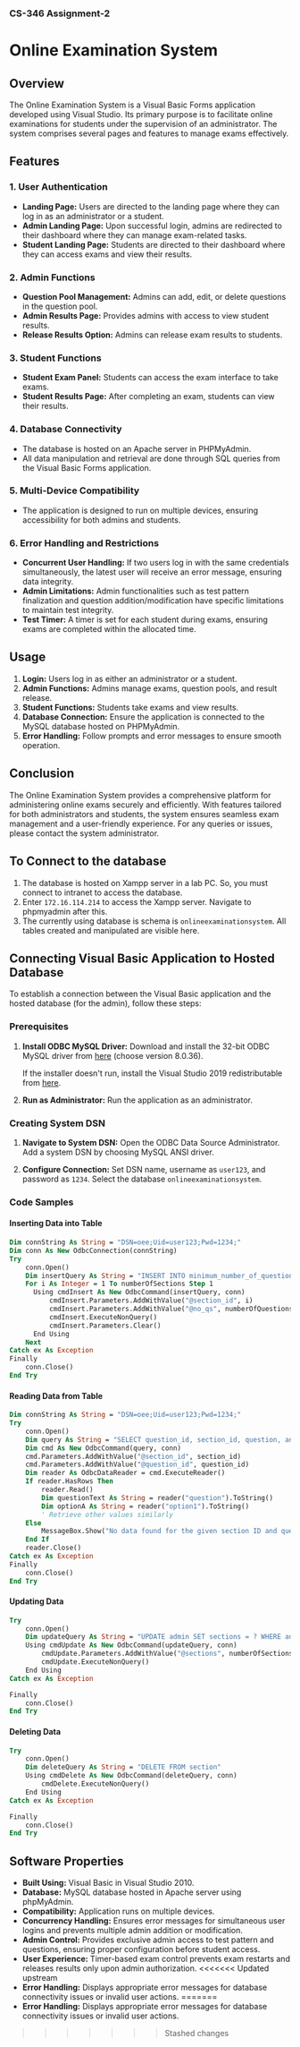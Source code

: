 ### CS-346 Assignment-2 
# Online Examination System

## Overview

The Online Examination System is a Visual Basic Forms application developed using Visual Studio. Its primary purpose is to facilitate online examinations for students under the supervision of an administrator. The system comprises several pages and features to manage exams effectively.

## Features

### 1. User Authentication

- **Landing Page:** Users are directed to the landing page where they can log in as an administrator or a student.
- **Admin Landing Page:** Upon successful login, admins are redirected to their dashboard where they can manage exam-related tasks.
- **Student Landing Page:** Students are directed to their dashboard where they can access exams and view their results.

### 2. Admin Functions

- **Question Pool Management:** Admins can add, edit, or delete questions in the question pool.
- **Admin Results Page:** Provides admins with access to view student results.
- **Release Results Option:** Admins can release exam results to students.

### 3. Student Functions

- **Student Exam Panel:** Students can access the exam interface to take exams.
- **Student Results Page:** After completing an exam, students can view their results.

### 4. Database Connectivity

- The database is hosted on an Apache server in PHPMyAdmin.
- All data manipulation and retrieval are done through SQL queries from the Visual Basic Forms application.

### 5. Multi-Device Compatibility

- The application is designed to run on multiple devices, ensuring accessibility for both admins and students.

### 6. Error Handling and Restrictions

- **Concurrent User Handling:** If two users log in with the same credentials simultaneously, the latest user will receive an error message, ensuring data integrity.
- **Admin Limitations:** Admin functionalities such as test pattern finalization and question addition/modification have specific limitations to maintain test integrity.
- **Test Timer:** A timer is set for each student during exams, ensuring exams are completed within the allocated time.

## Usage

1. **Login:** Users log in as either an administrator or a student.
2. **Admin Functions:** Admins manage exams, question pools, and result release.
3. **Student Functions:** Students take exams and view results.
4. **Database Connection:** Ensure the application is connected to the MySQL database hosted on PHPMyAdmin.
5. **Error Handling:** Follow prompts and error messages to ensure smooth operation.

## Conclusion

The Online Examination System provides a comprehensive platform for administering online exams securely and efficiently. With features tailored for both administrators and students, the system ensures seamless exam management and a user-friendly experience. For any queries or issues, please contact the system administrator.

## To Connect to the database  
1. The database is hosted on Xampp server in a lab PC. So, you must connect to intranet to access the database.  
2. Enter `172.16.114.214` to access the Xampp server. Navigate to phpmyadmin after this.  
3. The currently using database is schema is `onlineexaminationsystem`. All tables created and manipulated are visible here.  

## Connecting Visual Basic Application to Hosted Database

To establish a connection between the Visual Basic application and the hosted database (for the admin), follow these steps:

### Prerequisites
1. **Install ODBC MySQL Driver:** Download and install the 32-bit ODBC MySQL driver from [here](https://dev.mysql.com/downloads/connector/odbc/) (choose version 8.0.36).
   
   If the installer doesn't run, install the Visual Studio 2019 redistributable from [here](https://aka.ms/vs/17/release/vc_redist.x86.exe).

2. **Run as Administrator:** Run the application as an administrator.

### Creating System DSN
1. **Navigate to System DSN:** Open the ODBC Data Source Administrator. Add a system DSN by choosing MySQL ANSI driver.
   
2. **Configure Connection:** Set DSN name, username as `user123`, and password as `1234`. Select the database `onlineexaminationsystem`.

### Code Samples

#### Inserting Data into Table
```vb
Dim connString As String = "DSN=oee;Uid=user123;Pwd=1234;"
Dim conn As New OdbcConnection(connString)
Try
    conn.Open()
    Dim insertQuery As String = "INSERT INTO minimum_number_of_questions(section_id, no_qs) VALUES (?, ?)"
    For i As Integer = 1 To numberOfSections Step 1
      Using cmdInsert As New OdbcCommand(insertQuery, conn)
          cmdInsert.Parameters.AddWithValue("@section_id", i)
          cmdInsert.Parameters.AddWithValue("@no_qs", numberOfQuestions(i - 1))
          cmdInsert.ExecuteNonQuery()
          cmdInsert.Parameters.Clear()
      End Using
    Next
Catch ex As Exception
Finally
    conn.Close()
End Try
```

#### Reading Data from Table
```vb
Dim connString As String = "DSN=oee;Uid=user123;Pwd=1234;"
Try
    conn.Open()
    Dim query As String = "SELECT question_id, section_id, question, answer, option1, option2, option3, option4 FROM question_pool WHERE section_id = ? AND question_id = ?"
    Dim cmd As New OdbcCommand(query, conn)
    cmd.Parameters.AddWithValue("@section_id", section_id)
    cmd.Parameters.AddWithValue("@question_id", question_id)
    Dim reader As OdbcDataReader = cmd.ExecuteReader()
    If reader.HasRows Then
        reader.Read()
        Dim questionText As String = reader("question").ToString()
        Dim optionA As String = reader("option1").ToString()
        ' Retrieve other values similarly
    Else
        MessageBox.Show("No data found for the given section ID and question ID.")
    End If
    reader.Close()
Catch ex As Exception
Finally
    conn.Close()
End Try
```

#### Updating Data
```vb
Try
    conn.Open()
    Dim updateQuery As String = "UPDATE admin SET sections = ? WHERE admin_id = 1"
    Using cmdUpdate As New OdbcCommand(updateQuery, conn)
        cmdUpdate.Parameters.AddWithValue("@sections", numberOfSections)
        cmdUpdate.ExecuteNonQuery()
    End Using
Catch ex As Exception

Finally
    conn.Close()
End Try
```

#### Deleting Data
```vb
Try
    conn.Open()
    Dim deleteQuery As String = "DELETE FROM section"
    Using cmdDelete As New OdbcCommand(deleteQuery, conn)
        cmdDelete.ExecuteNonQuery()
    End Using
Catch ex As Exception

Finally
    conn.Close()
End Try
```

## Software Properties
- **Built Using:** Visual Basic in Visual Studio 2010.
- **Database:** MySQL database hosted in Apache server using phpMyAdmin.
- **Compatibility:** Application runs on multiple devices.
- **Concurrency Handling:** Ensures error messages for simultaneous user logins and prevents multiple admin addition or modification.
- **Admin Control:** Provides exclusive admin access to test pattern and questions, ensuring proper configuration before student access.
- **User Experience:** Timer-based exam control prevents exam restarts and releases results only upon admin authorization.
<<<<<<< Updated upstream
- **Error Handling:** Displays appropriate error messages for database connectivity issues or invalid user actions.
=======
- **Error Handling:** Displays appropriate error messages for database connectivity issues or invalid user actions.
>>>>>>> Stashed changes
